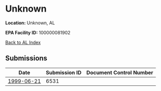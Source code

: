 # Unknown

**Location:** Unknown, AL

**EPA Facility ID:** 100000081902

[Back to AL Index](../../index.md)

## Submissions

| Date | Submission ID | Document Control Number |
|------|--------------|-------------------------|
| [1999-06-21](submissions/6531.md) | 6531 |  |
